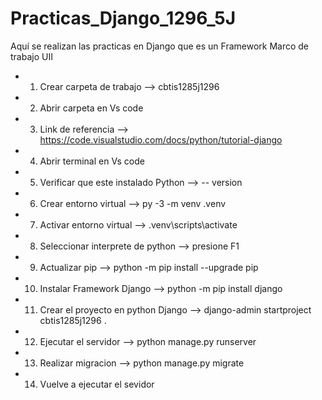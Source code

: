 # Practicas_Django_1296_5J
Aquí se realizan las practicas en Django que es un Framework Marco de trabajo UII

- 1. Crear carpeta de trabajo               -->   cbtis1285j1296
- 2. Abrir carpeta en Vs code
- 3. Link de referencia                      -->  https://code.visualstudio.com/docs/python/tutorial-django
- 4. Abrir terminal en Vs code
- 5. Verificar que este instalado Python     -->  -- version
- 6. Crear entorno virtual                   -->  py -3 -m venv .venv
- 7. Activar entorno virtual                 -->  .venv\scripts\activate
- 8. Seleccionar interprete de python        -->  presione F1
- 9. Actualizar pip                          -->  python -m pip install --upgrade pip
- 10. Instalar Framework Django              -->  python -m pip install django
- 11. Crear el proyecto en python Django     -->  django-admin startproject cbtis1285j1296 .
- 12. Ejecutar el servidor                   -->  python manage.py runserver
- 13. Realizar migracion                     -->  python manage.py migrate
- 14. Vuelve a ejecutar el sevidor 
